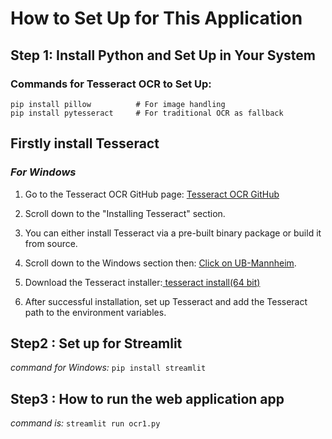 # How to Set Up for This Application

## Step 1: Install Python and Set Up in Your System

### Commands for Tesseract OCR to Set Up:
```
pip install pillow          # For image handling
pip install pytesseract     # For traditional OCR as fallback 
```



## Firstly install Tesseract
### *For Windows*

1. Go to the Tesseract OCR GitHub page: [Tesseract OCR GitHub](https://github.com/tesseract-ocr/tesseract)
2. Scroll down to the "Installing Tesseract" section.
3. You can either install Tesseract via a pre-built binary package or build it from source.
4. Scroll down to the Windows section then: 
   [Click on UB-Mannheim](https://github.com/UB-Mannheim/tesseract/wiki).

   
5.  Download the Tesseract installer:[ tesseract install(64 bit)](https://github.com/UB-Mannheim/tesseract/releases/download/v5.4.0.20240606/tesseract-ocr-w64-setup-5.4.0.20240606.exe)
6. After successful installation, set up Tesseract and add the Tesseract path to the environment variables.




## Step2 : Set up for Streamlit
*command for Windows:*
   ```pip install streamlit```


## Step3 : How to run the web application app
*command is:*
   ```streamlit run ocr1.py```
